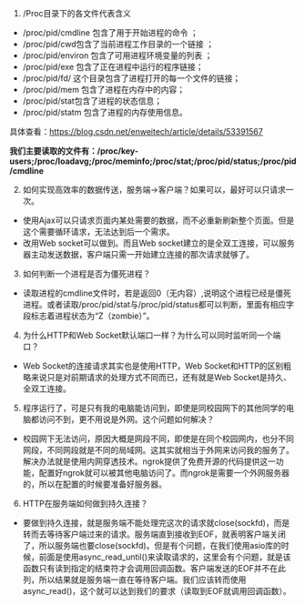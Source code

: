 1. /Proc目录下的各文件代表含义
  - /proc/pid/cmdline 包含了用于开始进程的命令 ；
  - /proc/pid/cwd包含了当前进程工作目录的一个链接 ；
  - /proc/pid/environ 包含了可用进程环境变量的列表 ；
  - /proc/pid/exe 包含了正在进程中运行的程序链接；
  - /proc/pid/fd/ 这个目录包含了进程打开的每一个文件的链接；
  - /proc/pid/mem 包含了进程在内存中的内容；
  - /proc/pid/stat包含了进程的状态信息；
  - /proc/pid/statm 包含了进程的内存使用信息。

  具体查看：https://blog.csdn.net/enweitech/article/details/53391567

  **我们主要读取的文件有：/proc/key-users;/proc/loadavg;/proc/meminfo;/proc/stat;/proc/pid/status;/proc/pid/cmdline**

2. 如何实现高效率的数据传送，服务端->客户端？如果可以，最好可以只请求一次。
  - 使用Ajax可以只请求页面内某处需要的数据，而不必重新刷新整个页面。但是这个需要循环请求，无法达到后一个需求。
  - 改用Web socket可以做到。而且Web socket建立的是全双工连接，可以服务器主动发送数据，客户端只需一开始建立连接的那次请求就够了。

3. 如何判断一个进程是否为僵死进程？
  - 读取进程的cmdline文件时，若是返回0（无内容）,说明这个进程已经是僵死进程。或者读取/proc/pid/stat与/proc/pid/status都可以判断，里面有相应字段标志着进程状态为“Z（zombie）”。

4. 为什么HTTP和Web Socket默认端口一样？为什么可以同时监听同一个端口？
  - Web Socket的连接请求其实也是使用HTTP，Web Socket和HTTP的区别粗略来说只是对前期请求的处理方式不同而已，还有就是Web Socket是持久、全双工连接。

5. 程序运行了，可是只有我的电脑能访问到，即使是同校园网下的其他同学的电脑都访问不到，更不用说是外网。这个问题如何解决？
  - 校园网下无法访问，原因大概是网段不同，即使是在同个校园网内，也分不同网段，不同网段就是不同的局域网。这其实就相当于外网来访问我的服务了。解决办法就是使用内网穿透技术。ngrok提供了免费开源的代码提供这一功能，配置好ngrok就可以被其他电脑访问了。而ngrok是需要一个外网服务器的，所以在配置的时候要准备好服务器。

6. HTTP在服务端如何做到持久连接？
  - 要做到持久连接，就是服务端不能处理完这次的请求就close(sockfd)，而是转而去等待客户端过来的请求。服务端直到接收到EOF，就表明客户端关闭了，所以服务端也要close(sockfd)。但是有个问题，在我们使用asio库的时候，前面是使用async_read_until()来读取请求的，这里会有个问题，就是该函数只有读到指定的结束符才会调用回调函数。客户端发送的EOF并不在此列，所以结果就是服务端一直在等待客户端。我们应该转而使用async_read()，这个就可以达到我们的要求（读取到EOF就调用回调函数）。
